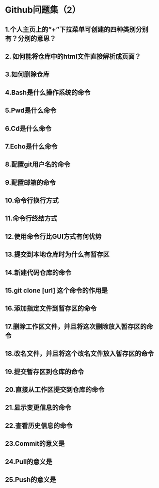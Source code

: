 # Github问题集（2）
## 1.个人主页上的“+”下拉菜单可创建的四种类别分别有？分别的意思？
## 2. 如何能将仓库中的html文件直接解析成页面？
## 3.如何删除仓库
## 4.Bash是什么操作系统的命令
## 5.Pwd是什么命令
## 6.Cd是什么命令
## 7.Echo是什么命令
## 8.配置git用户名的命令
## 9.配置邮箱的命令
## 10.命令行换行方式
## 11.命令行终结方式
## 12.使用命令行比GUI方式有何优势
## 13.提交到本地仓库时为什么有暂存区
## 14.新建代码仓库的命令
## 15.git clone [url] 这个命令的作用是
## 16.添加指定文件到暂存区的命令
## 17.删除工作区文件，并且将这次删除放入暂存区的命令
## 18.改名文件，并且将这个改名文件放入暂存区的命令
## 19.提交暂存区到仓库的命令
## 20.直接从工作区提交到仓库的命令
## 21.显示变更信息的命令
## 22.查看历史信息的命令
## 23.Commit的意义是
## 24.Pull的意义是
## 25.Push的意义是
